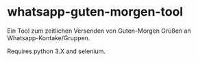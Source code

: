 # whatsapp-guten-morgen-tool

Ein Tool zum zeitlichen Versenden von Guten-Morgen Grüßen an Whatsapp-Kontake/Gruppen.

Requires python 3.X and selenium.
